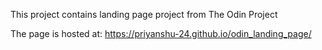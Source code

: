 This project contains landing page project from The Odin Project

The page is hosted at: https://priyanshu-24.github.io/odin_landing_page/
